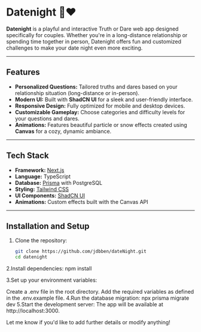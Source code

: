 # Datenight 🎲❤️

**Datenight** is a playful and interactive Truth or Dare web app designed specifically for couples. Whether you're in a long-distance relationship or spending time together in person, Datenight offers fun and customized challenges to make your date night even more exciting.

---

## Features

- **Personalized Questions:** Tailored truths and dares based on your relationship situation (long-distance or in-person).
- **Modern UI:** Built with **ShadCN UI** for a sleek and user-friendly interface.
- **Responsive Design:** Fully optimized for mobile and desktop devices.
- **Customizable Gameplay:** Choose categories and difficulty levels for your questions and dares.
- **Animations:** Features beautiful particle or snow effects created using **Canvas** for a cozy, dynamic ambiance.

---

## Tech Stack

- **Framework:** [Next.js](https://nextjs.org/)
- **Language:** TypeScript
- **Database:** [Prisma](https://www.prisma.io/) with PostgreSQL
- **Styling:** [Tailwind CSS](https://tailwindcss.com/)
- **UI Components:** [ShadCN UI](https://shadcn.dev/)
- **Animations:** Custom effects built with the Canvas API

---

## Installation and Setup

1. Clone the repository:
   ```bash
   git clone https://github.com/jdbben/dateNight.git
   cd datenight

 2.Install dependencies:
npm install

3.Set up your environment variables:

Create a .env file in the root directory.
Add the required variables as defined in the .env.example file.
4.Run the database migration:
npx prisma migrate dev
5.Start the development server:
The app will be available at http://localhost:3000.


Let me know if you'd like to add further details or modify anything!

